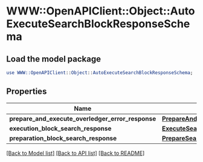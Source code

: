# WWW::OpenAPIClient::Object::AutoExecuteSearchBlockResponseSchema

## Load the model package
```perl
use WWW::OpenAPIClient::Object::AutoExecuteSearchBlockResponseSchema;
```

## Properties
Name | Type | Description | Notes
------------ | ------------- | ------------- | -------------
**prepare_and_execute_overledger_error_response** | [**PrepareAndExecuteOverledgerErrorResponse**](PrepareAndExecuteOverledgerErrorResponse.md) |  | [optional] 
**execution_block_search_response** | [**ExecuteSearchBlockResponse**](ExecuteSearchBlockResponse.md) |  | [optional] 
**preparation_block_search_response** | [**PrepareSearchResponseSchema**](PrepareSearchResponseSchema.md) |  | [optional] 

[[Back to Model list]](../README.md#documentation-for-models) [[Back to API list]](../README.md#documentation-for-api-endpoints) [[Back to README]](../README.md)



